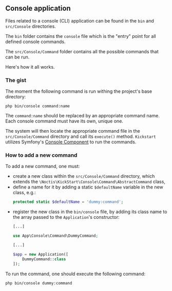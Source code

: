 ## Console application

Files related to a console (CLI) application can be found in the `bin` and `src/Console` directories.

The `bin` folder contains the `console` file which is the "entry" point for all defined console commands.

The `src/Console/Command` folder contains all the possible commands that can be run.

Here's how it all works.

### The gist

The moment the following command is run withing the project's base directory:
```shell
php bin/console command:name
```

The `command:name` should be replaced by an appropriate command name. Each console command must have its own, unique one.

The system will then locate the appropriate command file in the `src/Console/Command` directory and call its `execute()`
method. `Kickstart` utilizes Symfony's [Console Component](https://symfony.com/doc/5.2/components/console.html) to run 
the commands.

### How to add a new command

To add a new command, one must:

* create a new class within the `src/Console/Command` directory, which extends the 
  `\Noctis\KickStart\Console\Command\AbstractCommand` class,
* define a name for it by adding a static `$defaultName` variable in the new class, e.g.:
  ```php
  protected static $defaultName = 'dummy:command';
  ```
* register the new class in the `bin/console` file, by adding its class name to the array passed to the 
  `Application`'s constructor:
  ```php
  [...]

  use App\Console\Command\DummyCommand;

  [...]

  $app = new Application([
      DummyCommand::class
  ]);
  ```

To run the command, one should execute the following command:
```shell
php bin/console dummy:command
```